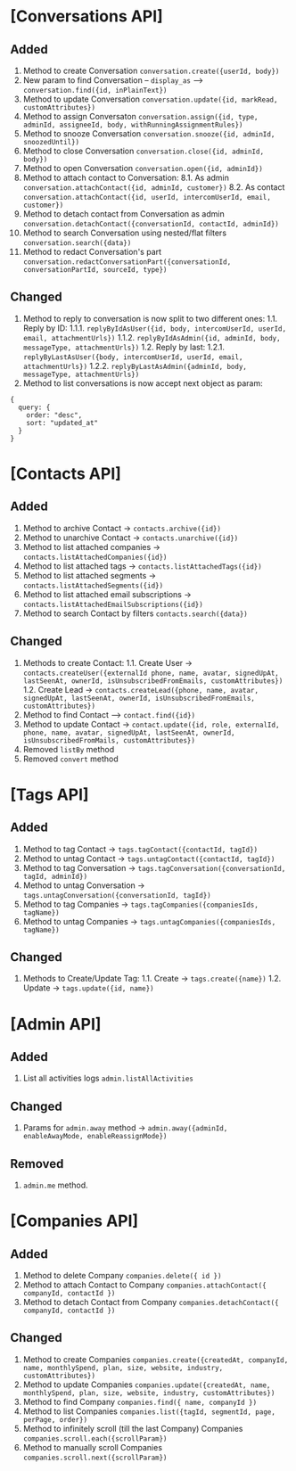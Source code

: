 # [Conversations API]

## Added

1. Method to create Conversation `conversation.create({userId, body})`
2. New param to find Conversation – `display_as` –> `conversation.find({id, inPlainText})`
3. Method to update Conversation `conversation.update({id, markRead, customAttributes})`
4. Method to assign Conversaton `conversation.assign({id, type, adminId, assigneeId, body, withRunningAssignmentRules})`
5. Method to snooze Conversation `conversation.snooze({id, adminId, snoozedUntil})`
6. Method to close Conversation `conversation.close({id, adminId, body})`
7. Method to open Conversation `conversation.open({id, adminId})`
8. Method to attach contact to Conversation:
   8.1. As admin `conversation.attachContact({id, adminId, customer})`
   8.2. As contact `conversation.attachContact({id, userId, intercomUserId, email, customer})`
9. Method to detach contact from Conversation as admin `conversation.detachContact({conversationId, contactId, adminId})`
10. Method to search Conversation using nested/flat filters `conversation.search({data})`
11. Method to redact Conversation's part `conversation.redactConversationPart({conversationId, conversationPartId, sourceId, type})`

## Changed

1. Method to reply to conversation is now split to two different ones:
   1.1. Reply by ID:
   1.1.1. `replyByIdAsUser({id, body, intercomUserId, userId, email, attachmentUrls})`
   1.1.2. `replyByIdAsAdmin({id, adminId, body, messageType, attachmentUrls})`
   1.2. Reply by last:
   1.2.1. `replyByLastAsUser({body, intercomUserId, userId, email, attachmentUrls})`
   1.2.2. `replyByLastAsAdmin({adminId, body, messageType, attachmentUrls})`
2. Method to list conversations is now accept next object as param:

```
{
  query: {
    order: "desc",
    sort: "updated_at"
  }
}
```

# [Contacts API]

## Added

1. Method to archive Contact -> `contacts.archive({id})`
2. Method to unarchive Contact -> `contacts.unarchive({id})`
3. Method to list attached companies -> `contacts.listAttachedCompanies({id})`
4. Method to list attached tags -> `contacts.listAttachedTags({id})`
5. Method to list attached segments -> `contacts.listAttachedSegments({id})`
6. Method to list attached email subscriptions -> `contacts.listAttachedEmailSubscriptions({id})`
7. Method to search Contact by filters `contacts.search({data})`

## Changed

1. Methods to create Contact:
   1.1. Create User -> `contacts.createUser({externalId phone, name, avatar, signedUpAt, lastSeenAt, ownerId, isUnsubscribedFromEmails, customAttributes})`
   1.2. Create Lead -> `contacts.createLead({phone, name, avatar, signedUpAt, lastSeenAt, ownerId, isUnsubscribedFromEmails, customAttributes})`
2. Method to find Contact –> `contact.find({id})`
3. Method to update Contact -> `contact.update({id, role, externalId, phone, name, avatar, signedUpAt, lastSeenAt, ownerId, isUnsubscribedFromMails, customAttributes})`
4. Removed `listBy` method
5. Removed `convert` method

# [Tags API]

## Added

1. Method to tag Contact -> `tags.tagContact({contactId, tagId})`
2. Method to untag Contact -> `tags.untagContact({contactId, tagId})`
3. Method to tag Conversation -> `tags.tagConversation({conversationId, tagId, adminId})`
4. Method to untag Conversation -> `tags.untagConversation({conversationId, tagId})`
5. Method to tag Companies -> `tags.tagCompanies({companiesIds, tagName})`
6. Method to untag Companies -> `tags.untagCompanies({companiesIds, tagName})`

## Changed

1. Methods to Create/Update Tag:
   1.1. Create -> `tags.create({name})`
   1.2. Update -> `tags.update({id, name})`

# [Admin API]

## Added

1. List all activities logs `admin.listAllActivities`

## Changed

1. Params for `admin.away` method -> `admin.away({adminId, enableAwayMode, enableReassignMode})`

## Removed

1. `admin.me` method.

# [Companies API]

## Added

1. Method to delete Company `companies.delete({ id })`
2. Method to attach Contact to Company `companies.attachContact({ companyId, contactId })`
3. Method to detach Contact from Company `companies.detachContact({ companyId, contactId })`

## Changed

1. Method to create Companies `companies.create({createdAt, companyId, name, monthlySpend, plan, size, website, industry, customAttributes})`
2. Method to update Companies `companies.update({createdAt, name, monthlySpend, plan, size, website, industry, customAttributes})`
3. Method to find Company `companies.find({ name, companyId })`
4. Method to list Companies `companies.list({tagId, segmentId, page, perPage, order})`
5. Method to infinitely scroll (till the last Company) Companies `companies.scroll.each({scrollParam})`
6. Method to manually scroll Companies `companies.scroll.next({scrollParam})`
